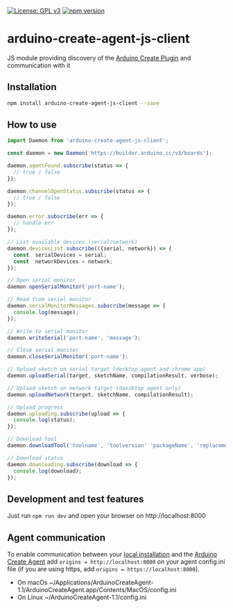 [![License: GPL v3](https://img.shields.io/badge/License-GPL%20v3-blue.svg)](https://www.gnu.org/licenses/gpl-3.0)
[![npm version](https://badge.fury.io/js/arduino-create-agent-js-client.svg)](https://badge.fury.io/js/arduino-create-agent-js-client)

# arduino-create-agent-js-client
JS module providing discovery of the [Arduino Create Plugin](https://github.com/arduino/arduino-create-agent) and communication with it

## Installation

```bash
npm install arduino-create-agent-js-client --save
```

## How to use

```js
import Daemon from 'arduino-create-agent-js-client';

const daemon = new Daemon('https://builder.arduino.cc/v3/boards');

daemon.agentFound.subscribe(status => {
  // true / false
});

daemon.channelOpenStatus.subscribe(status => {
  // true / false
});

daemon.error.subscribe(err => {
  // handle err
});

// List available devices (serial/network)
daemon.devicesList.subscribe(({serial, network}) => {
  const  serialDevices = serial;
  const  networkDevices = network;
});

// Open serial monitor
daemon.openSerialMonitor('port-name');

// Read from serial monitor
daemon.serialMonitorMessages.subscribe(message => {
  console.log(message);
});

// Write to serial monitor
daemon.writeSerial('port-name', 'message');

// Close serial monitor
daemon.closeSerialMonitor('port-name');

// Upload sketch on serial target (desktop agent and chrome app)
daemon.uploadSerial(target, sketchName, compilationResult, verbose);

// Upload sketch on network target (daesktop agent only)
daemon.uploadNetwork(target, sketchName, compilationResult);

// Upload progress
daemon.uploading.subscribe(upload => {
  console.log(status);
});

// Download tool
daemon.downloadTool('toolname', 'toolversion' 'packageName', 'replacement');

// Download status
daemon.downloading.subscribe(download => {
  console.log(download);
});

```

## Development and test features
Just run `npm run dev` and open your browser on http://localhost:8000

## Agent communication

To enable communication between your [local installation](http://localhost:8000/) and the [Arduino Create Agent](https://github.com/arduino/arduino-create-agent)
add `origins = http://localhost:8000` on your agent config.ini file
(if you are using https, add `origins = https://localhost:8000`).

- On macOs ~/Applications/ArduinoCreateAgent-1.1/ArduinoCreateAgent.app/Contents/MacOS/config.ini
- On Linux ~/ArduinoCreateAgent-1.1/config.ini
